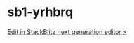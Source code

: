 # sb1-yrhbrq

[Edit in StackBlitz next generation editor ⚡️](https://stackblitz.com/~/github.com/ContentSquad/sb1-yrhbrq)